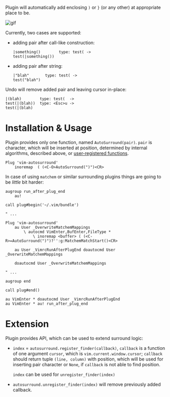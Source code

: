 Plugin will automatically add enclosing `)` or `}` (or any other) at appropriate place to be.

![gif](https://cloud.githubusercontent.com/assets/674812/10417889/f530e936-703a-11e5-8f77-2b7f6fe23191.gif)

Currently, two cases are supported:

* adding pair after call-like construction:
  ```
  |something()        type: test( ->
  test(|something())
  ```

* adding pair after string:
  ```
  |"blah"       type: test( ->
  test("blah")
  ```

Undo will remove added pair and leaving cursor in-place:

```
|(blah)        type: test(  ->
test(|(blah))  type: <Esc>u ->
test(|(blah)
```

# Installation & Usage

Plugin provides only one function, named `AutoSurround(pair)`. `pair` is
character, which will be inserted at position, determined by internal
algorithms, described above, or [user-registered functions](#extension).

```viml
Plug 'vim-autosurround'
    inoremap  ( (<C-O>AutoSurround(")")<CR>
```

In case of using `matchem` or similar surrounding plugins things are going to
be *little* bit harder:

```viml
augroup run_after_plug_end
    au!

call plug#begin('~/.vim/bundle')

" ...

Plug 'vim-autosurround'
    au User _OverwriteMatchemMappings
        \ autocmd VimEnter,BufEnter,FileType *
            \ inoremap <buffer> ( (<C-R>=AutoSurround(")")?'':g:MatchemMatchStart()<CR>

    au User _VimrcRunAfterPlugEnd doautocmd User _OverwriteMatchemMappings

    doautocmd User _OverwriteMatchemMappings

" ...

augroup end

call plug#end()

au VimEnter * doautocmd User _VimrcRunAfterPlugEnd
au VimEnter * au! run_after_plug_end
```

# Extension

Plugin provides API, which can be used to extend surround logic:

* `index` = `autosurround.register_finder(callback)`, `callback` is a function
  of one argument `cursor`, which is `vim.current.window.cursor`; `callback`
  should return tuple `(line, column)` with position, which will be used for
  inserting pair character or `None`, if `callback` is not able to find
  position.

  `index` can be used for `unregister_finder(index)`

* `autosurround.unregister_finder(index)` will remove previously added
  callback.

